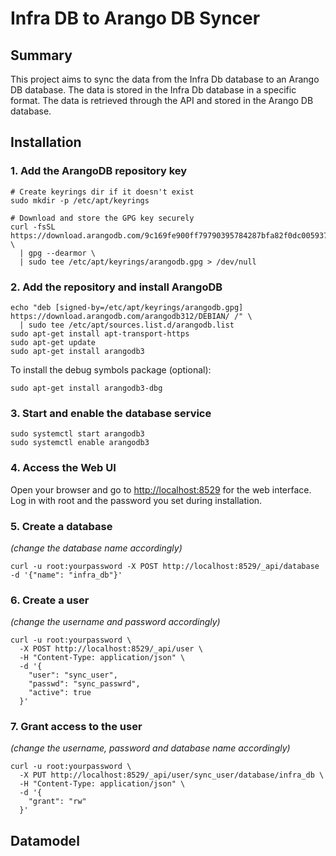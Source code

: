 # Infra DB to Arango DB Syncer

## Summary
This project aims to sync the data from the Infra Db database to an Arango DB database.
The data is stored in the Infra Db database in a specific format. The data is retrieved through the API and stored in the Arango DB database.

## Installation

### 1. Add the ArangoDB repository key
```
# Create keyrings dir if it doesn't exist
sudo mkdir -p /etc/apt/keyrings

# Download and store the GPG key securely
curl -fsSL https://download.arangodb.com/9c169fe900ff79790395784287bfa82f0dc0059375a34a2881b9b745c8efd42e/arangodb312/DEBIAN/Release.key \
  | gpg --dearmor \
  | sudo tee /etc/apt/keyrings/arangodb.gpg > /dev/null
```
### 2. Add the repository and install ArangoDB
```
echo "deb [signed-by=/etc/apt/keyrings/arangodb.gpg] https://download.arangodb.com/arangodb312/DEBIAN/ /" \
  | sudo tee /etc/apt/sources.list.d/arangodb.list
sudo apt-get install apt-transport-https
sudo apt-get update
sudo apt-get install arangodb3
```
To install the debug symbols package (optional):
```
sudo apt-get install arangodb3-dbg
```
### 3. Start and enable the database service
```
sudo systemctl start arangodb3
sudo systemctl enable arangodb3
```
### 4. Access the Web UI
Open your browser and go to [http://localhost:8529](http://localhost:8529) for the web interface.
Log in with root and the password you set during installation.

### 5. Create a database
_(change the database name accordingly)_
```
curl -u root:yourpassword -X POST http://localhost:8529/_api/database -d '{"name": "infra_db"}'
```
### 6. Create a user
_(change the username and password accordingly)_
```
curl -u root:yourpassword \
  -X POST http://localhost:8529/_api/user \
  -H "Content-Type: application/json" \
  -d '{
    "user": "sync_user",
    "passwd": "sync_passwrd",
    "active": true
  }'
```
### 7. Grant access to the user
_(change the username, password and database name accordingly)_
```
curl -u root:yourpassword \
  -X PUT http://localhost:8529/_api/user/sync_user/database/infra_db \
  -H "Content-Type: application/json" \
  -d '{
    "grant": "rw"
  }'
```

## Datamodel
